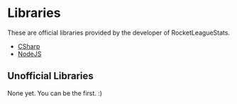 # Libraries

These are official libraries provided by the developer of RocketLeagueStats.

 * [CSharp](https://github.com/RocketLeagueStats/rls-api-csharp)
 * [NodeJS](https://github.com/RocketLeagueStats/rls-api-nodejs)

## Unofficial Libraries

None yet. You can be the first. :)
